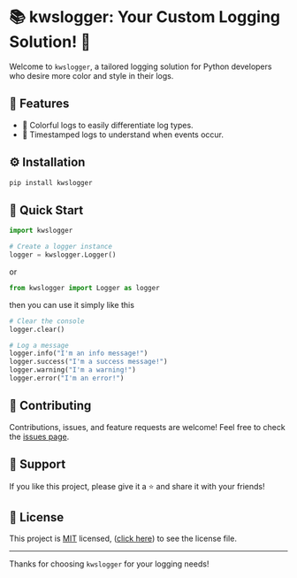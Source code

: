 # 📚 kwslogger: Your Custom Logging Solution! 🚀
Welcome to `kwslogger`, a tailored logging solution for Python developers who desire more color and style in their logs.

## 🌟 Features
- 🎨 Colorful logs to easily differentiate log types.
- 📅 Timestamped logs to understand when events occur.

## ⚙️ Installation
```bash
pip install kwslogger
```

## 🚀 Quick Start
```python
import kwslogger

# Create a logger instance
logger = kwslogger.Logger()
```
or
```python
from kwslogger import Logger as logger
```
then you can use it simply like this
```python
# Clear the console
logger.clear()

# Log a message
logger.info("I'm an info message!")
logger.success("I'm a success message!")
logger.warning("I'm a warning!")
logger.error("I'm an error!")
```

## 🤝 Contributing
Contributions, issues, and feature requests are welcome! Feel free to check the [issues page](https://github.com/kWAYTV/kwslogger/issues).

## 💖 Support
If you like this project, please give it a ⭐️ and share it with your friends!

## 📄 License
This project is [MIT](https://opensource.org/licenses/MIT) licensed, ([click here](LICENSE)) to see the license file.

---

Thanks for choosing `kwslogger` for your logging needs!
